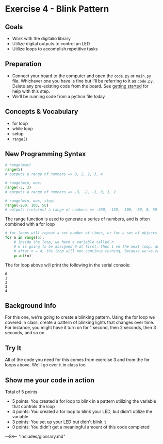 # Exercise 4 - Blink Pattern

## Goals
- Work with the digitalio library
- Utilize digital outputs to control an LED
- Utilize loops to accomplish repetitive tasks

## Preparation
- Connect your board to the computer and open the `code.py` or `main.py` file. Whichever one you have is fine but I'll be referring to it as `code.py`. Delete any pre-existing code from the board. See [getting started](../getting-started.md) for help with this step.
- We'll be running code from a python file today

## Concepts & Vocabulary
- for loop
- while loop
- setup
- `range()`

## New Programming Syntax

```python
# range(max)
range(5)
# outputs a range of numbers => 0, 1, 2, 3, 4

# range(min, max)
range(-3, 3)
# outputs a range of numbers => -3, -2, -1, 0, 1, 2

# range(min, max, step)
range(-200, 100, 50)
# outputs (returns) a range of numbers => -200, -150, -100, -50, 0, 50
```
The range function is used to generate a series of numbers, and is often combined with a for loop

```python
# for loops will repeat a set number of times, or for a set of objects
for n in range(5):
    # inside the loop, we have a variable called n
    # n is going to be assigned 0 at first, then 1 on the next loop, and so on until 4
    # after n = 4, the loop will not continue running, because we've reached the end of the range
    print(n)
```
The for loop above will print the following in the serial console:

```
0
1
2
3
4
```


## Background Info

For this one, we're going to create a blinking pattern. Using the for loop we covered in class, create a pattern of blinking lights that changes over time. For instance, you might have it turn on for 1 second, then 2 seconds, then 3 seconds, and so on.

## Try It

All of the code you need for this comes from exercise 3 and from the for loops above. We'll go over it in class too.

## Show me your code in action

Total of 5 points

- 5 points: You created a for loop to blink in a pattern utilizing the variable that controls the loop
- 4 points: You created a for loop to blink your LED, but didn't utilize the variable
- 3 points: You set up your LED but didn't blink it
- 0 points: You didn't get a meaningful amount of this code completed

--8<-- "includes/glossary.md"